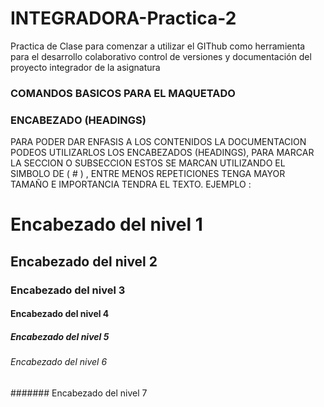 # INTEGRADORA-Practica-2
Practica de Clase para comenzar a utilizar el GIThub como herramienta para el desarrollo colaborativo control de versiones y documentación del proyecto integrador de la asignatura 
### COMANDOS BASICOS PARA EL MAQUETADO
### ENCABEZADO (HEADINGS) 
PARA PODER DAR ENFASIS A LOS CONTENIDOS LA DOCUMENTACION PODEOS UTILIZARLOS LOS ENCABEZADOS (HEADINGS), PARA MARCAR LA SECCION O SUBSECCION ESTOS SE MARCAN UTILIZANDO EL SIMBOLO DE ( # ) , ENTRE MENOS REPETICIONES TENGA MAYOR TAMAÑO E IMPORTANCIA TENDRA EL TEXTO.
EJEMPLO : 

# Encabezado del nivel 1 
## Encabezado del nivel 2 
### Encabezado del  nivel 3
#### Encabezado del nivel 4
##### Encabezado del nivel 5
###### Encabezado del nivel 6
####### Encabezado del nivel 7
